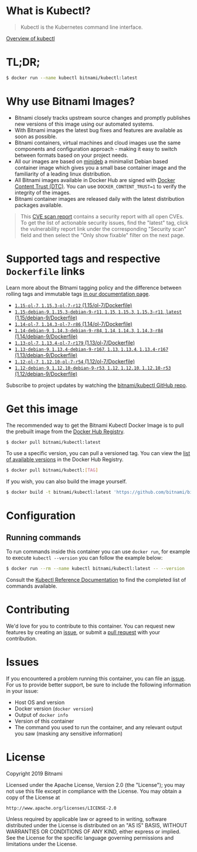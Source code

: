 
# What is Kubectl?

> Kubectl is the Kubernetes command line interface.

[Overview of kubectl](https://kubernetes.io/docs/reference/kubectl/overview/)

# TL;DR;

```bash
$ docker run --name kubectl bitnami/kubectl:latest
```

# Why use Bitnami Images?

* Bitnami closely tracks upstream source changes and promptly publishes new versions of this image using our automated systems.
* With Bitnami images the latest bug fixes and features are available as soon as possible.
* Bitnami containers, virtual machines and cloud images use the same components and configuration approach - making it easy to switch between formats based on your project needs.
* All our images are based on [minideb](https://github.com/bitnami/minideb) a minimalist Debian based container image which gives you a small base container image and the familiarity of a leading linux distribution.
* All Bitnami images available in Docker Hub are signed with [Docker Content Trust (DTC)](https://docs.docker.com/engine/security/trust/content_trust/). You can use `DOCKER_CONTENT_TRUST=1` to verify the integrity of the images.
* Bitnami container images are released daily with the latest distribution packages available.


> This [CVE scan report](https://quay.io/repository/bitnami/kubectl?tab=tags) contains a security report with all open CVEs. To get the list of actionable security issues, find the "latest" tag, click the vulnerability report link under the corresponding "Security scan" field and then select the "Only show fixable" filter on the next page.

# Supported tags and respective `Dockerfile` links

Learn more about the Bitnami tagging policy and the difference between rolling tags and immutable tags [in our documentation page](https://docs.bitnami.com/containers/how-to/understand-rolling-tags-containers/).


* [`1.15-ol-7`, `1.15.3-ol-7-r12` (1.15/ol-7/Dockerfile)](https://github.com/bitnami/bitnami-docker-kubectl/blob/1.15.3-ol-7-r12/1.15/ol-7/Dockerfile)
* [`1.15-debian-9`, `1.15.3-debian-9-r11`, `1.15`, `1.15.3`, `1.15.3-r11`, `latest` (1.15/debian-9/Dockerfile)](https://github.com/bitnami/bitnami-docker-kubectl/blob/1.15.3-debian-9-r11/1.15/debian-9/Dockerfile)
* [`1.14-ol-7`, `1.14.3-ol-7-r86` (1.14/ol-7/Dockerfile)](https://github.com/bitnami/bitnami-docker-kubectl/blob/1.14.3-ol-7-r86/1.14/ol-7/Dockerfile)
* [`1.14-debian-9`, `1.14.3-debian-9-r84`, `1.14`, `1.14.3`, `1.14.3-r84` (1.14/debian-9/Dockerfile)](https://github.com/bitnami/bitnami-docker-kubectl/blob/1.14.3-debian-9-r84/1.14/debian-9/Dockerfile)
* [`1.13-ol-7`, `1.13.4-ol-7-r179` (1.13/ol-7/Dockerfile)](https://github.com/bitnami/bitnami-docker-kubectl/blob/1.13.4-ol-7-r179/1.13/ol-7/Dockerfile)
* [`1.13-debian-9`, `1.13.4-debian-9-r167`, `1.13`, `1.13.4`, `1.13.4-r167` (1.13/debian-9/Dockerfile)](https://github.com/bitnami/bitnami-docker-kubectl/blob/1.13.4-debian-9-r167/1.13/debian-9/Dockerfile)
* [`1.12-ol-7`, `1.12.10-ol-7-r54` (1.12/ol-7/Dockerfile)](https://github.com/bitnami/bitnami-docker-kubectl/blob/1.12.10-ol-7-r54/1.12/ol-7/Dockerfile)
* [`1.12-debian-9`, `1.12.10-debian-9-r53`, `1.12`, `1.12.10`, `1.12.10-r53` (1.12/debian-9/Dockerfile)](https://github.com/bitnami/bitnami-docker-kubectl/blob/1.12.10-debian-9-r53/1.12/debian-9/Dockerfile)

Subscribe to project updates by watching the [bitnami/kubectl GitHub repo](https://github.com/bitnami/bitnami-docker-kubectl).

# Get this image

The recommended way to get the Bitnami Kubectl Docker Image is to pull the prebuilt image from the [Docker Hub Registry](https://hub.docker.com/r/bitnami/kubectl).

```bash
$ docker pull bitnami/kubectl:latest
```

To use a specific version, you can pull a versioned tag. You can view the [list of available versions](https://hub.docker.com/r/bitnami/kubectl/tags/) in the Docker Hub Registry.

```bash
$ docker pull bitnami/kubectl:[TAG]
```

If you wish, you can also build the image yourself.

```bash
$ docker build -t bitnami/kubectl:latest 'https://github.com/bitnami/bitnami-docker-kubectl.git#master:1.15/debian-9'
```

# Configuration

## Running commands

To run commands inside this container you can use `docker run`, for example to execute `kubectl --version` you can follow the example below:

```bash
$ docker run --rm --name kubectl bitnami/kubectl:latest -- --version
```

Consult the [Kubectl Reference Documentation](https://kubernetes.io/docs/reference/generated/kubectl/kubectl-commands) to find the completed list of commands available.

# Contributing

We'd love for you to contribute to this container. You can request new features by creating an [issue](https://github.com/bitnami/bitnami-docker-kubectl/issues), or submit a [pull request](https://github.com/bitnami/bitnami-docker-kubectl/pulls) with your contribution.

# Issues

If you encountered a problem running this container, you can file an [issue](https://github.com/bitnami/bitnami-docker-kubectl/issues). For us to provide better support, be sure to include the following information in your issue:

- Host OS and version
- Docker version (`docker version`)
- Output of `docker info`
- Version of this container
- The command you used to run the container, and any relevant output you saw (masking any sensitive information)

# License

Copyright 2019 Bitnami

Licensed under the Apache License, Version 2.0 (the "License");
you may not use this file except in compliance with the License.
You may obtain a copy of the License at

    http://www.apache.org/licenses/LICENSE-2.0

Unless required by applicable law or agreed to in writing, software
distributed under the License is distributed on an "AS IS" BASIS,
WITHOUT WARRANTIES OR CONDITIONS OF ANY KIND, either express or implied.
See the License for the specific language governing permissions and
limitations under the License.
